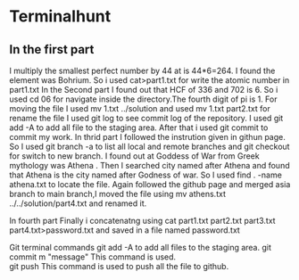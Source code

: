 # Terminalhunt
## In the first part

I multiply the smallest perfect number by 44 at is 44*6=264. I found the element was Bohrium. So i used cat>part1.txt for write the atomic number in part1.txt
In the Second part
I found out that HCF of 336 and 702 is 6. So i used cd 06 for navigate inside the directory.The fourth digit of pi is 1. For moving the file I used mv 1.txt ../solution and used mv 1.txt part2.txt for rename the file
I used git log to see commit log of the repository.
I used git add -A to add all file to the staging area. After that i used git commit to commit my work.
In thrid part
I followed the instrution given in githun page. So I used git branch -a to list all local and remote branches and git checkout for switch to new branch.
I found out at Goddess of War from Greek mythology was Athena . Then I searched city named after Athena and found that Athena is the city named after Godness of war. So I used find . -name athena.txt to locate the file.
Again followed the github page and merged asia branch to main branch,I moved the file using mv athens.txt ../../solution/part4.txt and renamed it.

In fourth part
Finally i concatenatng using cat part1.txt part2.txt part3.txt part4.txt>password.txt and saved in a file named password.txt

Git terminal commands
git add -A to add all files to the staging area.
git commit m "message" This command is used.  
git push This command is used to push all the file to github.
